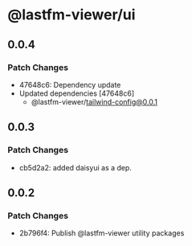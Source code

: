 # @lastfm-viewer/ui

## 0.0.4

### Patch Changes

-   47648c6: Dependency update
-   Updated dependencies [47648c6]
    -   @lastfm-viewer/tailwind-config@0.0.1

## 0.0.3

### Patch Changes

-   cb5d2a2: added daisyui as a dep.

## 0.0.2

### Patch Changes

-   2b796f4: Publish @lastfm-viewer utility packages
